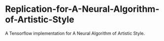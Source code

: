 # Replication-for-A-Neural-Algorithm-of-Artistic-Style
A Tensorflow implementation for A Neural Algorithm of Artistic Style. 
